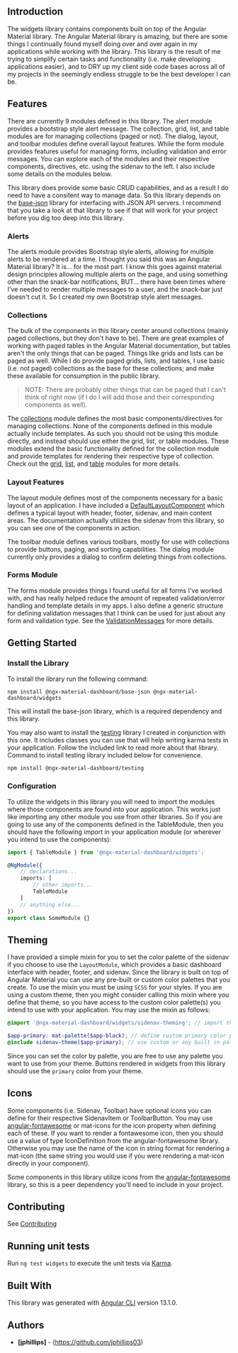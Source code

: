 ## Introduction

The widgets library contains components built on top of the Angular Material
library. The Angular Material library is amazing, but there are some things
I continually found myself doing over and over again in my applications while
working with the library. This library is the result of me trying to simplify
certain tasks and functionality (i.e. make developing applications easier),
and to DRY up my client side code bases across all of my projects in the
seemingly endless struggle to be the best developer I can be.

## Features

There are currently 9 modules defined in this library. The alert module provides a bootstrap style alert message. The collection, grid, list, and table modules are for managing collections (paged or not). The dialog, layout, and toolbar modules define overall layout features. While the form module provides features useful for managing forms, including validation and error messages. You can explore each of the modules and their respective components, directives, etc. using the sidenav to the left. I also include some details on the modules below.

This library does provide some basic CRUD capabilities, and as a result I do need to have a consitent way to manage data. So this library depends on the [base-json](./base-json) library for interfacing with JSON API servers. I recommend that you take a look at that library to see if that will work for your project before you dig too deep into this library.

### Alerts

The alerts module provides Bootstrap style alerts, allowing for multiple alerts to be rendered at a time. I thought you said this was an Angular Material library? It is... for the most part. I know this goes against material design principles allowing multiple alerts on the page, and using something other than the snack-bar notifications, BUT... there have been times where I've needed to render multiple messages to a user, and the snack-bar just doesn't cut it. So I created my own Bootstrap style alert messages.

### Collections

The bulk of the components in this library center around collections (mainly paged collections, but they don't have to be). There are great examples of working with paged tables in the Angular Material documentation, but tables aren't the only things that can be paged. Things like grids and lists can be paged as well. While I do provide paged grids, lists, and tables, I use basic (i.e. not paged) collections as the base for these collections; and make these available for consumption in the public library.

> NOTE: There are probably other things that can be paged that I can't think of right now (if I do I will add those and their corresponding components as well).

The [collections](/widgets/collection) module defines the most basic components/directives for managing collections. None of the components defined in this module actually include templates. As such you should not be using this module directly, and instead should use either the grid, list, or table modules. These modules extend the basic functionality defined for the collection module and provide templates for rendering their respective type of collection. Check out the [grid](/widgets/grid), [list](/widgets/list), and [table](/widgets/table) modules for more details.

### Layout Features

The layout module defines most of the components necessary for a basic layout of an application. I have included a [DefaultLayoutComponent](/widgets/layout/overview#default-layout-component) which defines a typical layout with header, footer, sidenav, and main content areas. The documentation actually utilizes the sidenav from this library, so you can see one of the components in action.

The toolbar module defines various toolbars, mostly for use with collections to provide buttons, paging, and sorting capabilities. The dialog module currently only provides a dialog to confirm deleting things from collections.

### Forms Module

The forms module provides things I found useful for all forms I've worked with, and has really helped reduce the amount of repeated validation/error handling and template details in my apps. I also define a generic structure for defining validation messages that I think can be used for just about any form and validation type. See the [ValidationMessages](/widgets/form/overview#validation-messages) for more details.

## Getting Started

### Install the Library

To install the library run the following command:

```
npm install @ngx-material-dashboard/base-json @ngx-material-dashboard/widgets
```

This will install the base-json library, which is a required dependency and
this library.

You may also want to install the [testing](./testing)
library I created in conjunction with this one. It includes classes you can use that
will help writing karma tests in your application. Follow the included link to read
more about that library. Command to install testing library included below for convenience.

```bash
npm install @ngx-material-dashboard/testing
```

### Configuration

To utilize the widgets in this library you will need to import the modules where
those components are found into your application. This works just like importing
any other module you use from other libraries. So if you are going to use any of
the components defined in the TableModule, then you should have the following
import in your application module (or wherever you intend to use the components):

```typescript
import { TableModule } from '@ngx-material-dashboard/widgets';

@NgModule({
    // declarations...
    imports: [
        // other imports...
        TableModule
    ]
    // anything else...
})
export class SomeModule {}
```

## Theming

I have provided a simple mixin for you to set the color palette of the sidenav
if you choose to use the `LayoutModule`, which provides a basic dashboard
interface with header, footer, and sidenav. Since the library is built on top
of Angular Material you can use any pre-built or custom color palettes that
you create. To use the mixin you must be using `SCSS` for your styles. If you
are using a custom theme, then you might consider calling this mixin where you
define that theme, so you have access to the custom color palette(s) you intend
to use with your application. You may use the mixin as follows:

```scss
@import '@ngx-material-dashboard/widgets/sidenav-theming'; // import the mixin

$app-primary: mat-palette($app-black); // define custom primary color palette
@include sidenav-theme($app-primary); // use custom or any built in palette i.e. '$mat-blue'
```

Since you can set the color by palette, you are free to use any palette you want
to use from your theme. Buttons rendered in widgets from this library should use
the `primary` color from your theme.

## Icons

Some components (i.e. Sidenav, Toolbar) have optional icons you can define for their respective SidenavItem or ToolbarButton. You may use [angular-fontawesome](https://www.npmjs.com/package/@fortawesome/angular-fontawesome) or mat-icons for the icon property when defining each of these. If you want to render a fontawesome icon, then you should use a value of type IconDefinition from the angular-fontawesome library. Otherwise you may use the name of the icon in string format for rendering a mat-icon (the same string you would use if you were rendering a mat-icon directly in your component).

Some components in this library utilize icons from the [angular-fontawesome](https://www.npmjs.com/package/@fortawesome/angular-fontawesome) library, so this is a peer dependency you'll need to include in your project.

## Contributing

See [Contributing](https://github.com/ngx-material-dashboard/ngx-material-dashboard/CONTRIBUTING.md)


## Running unit tests

Run `ng test widgets` to execute the unit tests via
[Karma](https://karma-runner.github.io).

## Built With

This library was generated with [Angular CLI](https://github.com/angular/angular-cli)
version 13.1.0.

## Authors

* **[jphillips]** - (https://github.com/jphillips03)
